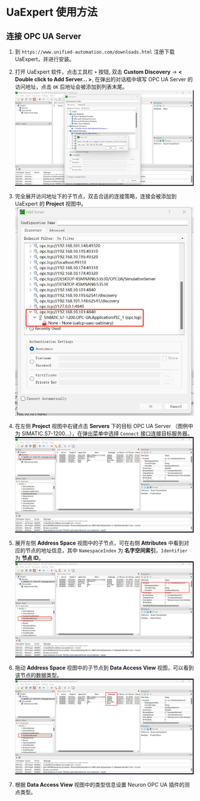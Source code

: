 # UaExpert 使用方法

## 连接 OPC UA Server

1. 到 `https://www.unified-automation.com/downloads.html` 注册下载 UaExpert，并进行安装。

2. 打开 UaExpert 软件，点击工具栏 `+` 按钮, 双击 **Custom Discovery** -> **< Double click to Add Server... >**, 在弹出的对话框中填写 OPC UA Server 的访问地址，点击 `OK` 后地址会被添加到列表末尾。
  ![uaexpert1](./assets/uaexpert1.jpg)

3. 完全展开访问地址下的子节点，双击合适的连接策略，连接会被添加到 UaExpert 的 **Project** 视图中。
  ![uaexpert2](./assets/uaexpert2.jpg)

4. 在左侧 **Project** 视图中右键点击 **Servers** 下的目标 OPC UA Server （图例中为 SIMATIC.S7-1200...），在弹出菜单中选择 `Connect` 接口连接目标服务器。
  ![uaexpert3](./assets/uaexpert3.jpg)

5. 展开左侧 **Address Space** 视图中的子节点，可在右侧 **Attributes** 中看到对应的节点的地址信息，其中 `NamespaceIndex` 为 **名字空间索引**，`Identifier` 为 **节点 ID**。
  ![uaexpert4](./assets/uaexpert4.jpg)

6. 拖动 **Address Space** 视图中的子节点到 **Data Access View** 视图，可以看到该节点的数据类型。
  ![uaexpert5](./assets/uaexpert5.jpg)

7. 根据 **Data Access View** 视图中的类型信息设置 Neuron OPC UA 插件的测点类型。

